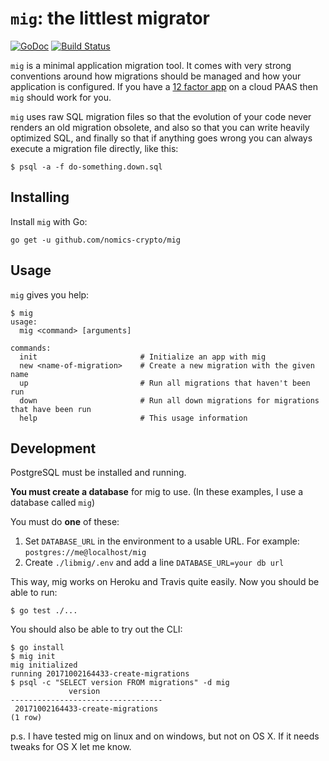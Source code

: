 # `mig`: the littlest migrator

[![GoDoc](https://godoc.org/github.com/nomics-crypto/mig?status.svg)](https://godoc.org/github.com/nomics-crypto/mig)
[![Build Status](https://travis-ci.org/nomics-crypto/mig.svg?branch=master)](https://travis-ci.org/nomics-crypto/mig)

`mig` is a minimal application migration tool. It comes with very strong conventions around how
migrations should be managed and how your application is configured. If you have a
[12 factor app](https://12factor.net/) on a cloud PAAS then `mig` should work for you.

`mig` uses raw SQL migration files so that the evolution of your code never renders an old migration obsolete, and also so that you can write heavily optimized SQL, and finally so that if anything goes wrong you can always execute a migration file directly, like this:

```
$ psql -a -f do-something.down.sql
```

## Installing

Install `mig` with Go:

```
go get -u github.com/nomics-crypto/mig
```

## Usage

`mig` gives you help:

```
$ mig
usage:
  mig <command> [arguments]

commands:
  init                       # Initialize an app with mig
  new <name-of-migration>    # Create a new migration with the given name
  up                         # Run all migrations that haven't been run
  down                       # Run all down migrations for migrations that have been run
  help                       # This usage information
```

## Development

PostgreSQL must be installed and running.

**You must create a database** for mig to use. (In these examples, I use a database called `mig`)

You must do **one** of these:

1. Set `DATABASE_URL` in the environment to a usable URL. For example: `postgres://me@localhost/mig`
2. Create `./libmig/.env` and add a line `DATABASE_URL=your db url`

This way, mig works on Heroku and Travis quite easily. Now you should be able to run:

```
$ go test ./...
```

You should also be able to try out the CLI:

```
$ go install
$ mig init
mig initialized
running 20171002164433-create-migrations
$ psql -c "SELECT version FROM migrations" -d mig
             version
----------------------------------
 20171002164433-create-migrations
(1 row)
```

p.s. I have tested mig on linux and on windows, but not on OS X. If it needs tweaks for OS X let me know.